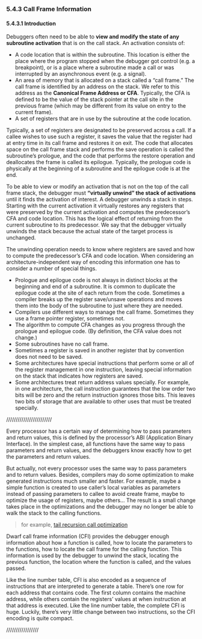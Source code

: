 ### 5.4.3 Call Frame Information 

#### 5.4.3.1 Introduction

Debuggers often need to be able to **view and modify the state of any subroutine activation** that is on the call stack. An activation consists of:

- A code location that is within the subroutine. This location is either the place where the program stopped when the debugger got control (e.g. a breakpoint), or is a place where a subroutine made a call or was interrupted by an asynchronous event (e.g. a signal).
- An area of memory that is allocated on a stack called a “call frame.” The call frame is identified by an address on the stack. We refer to this address as the **Canonical Frame Address or CFA**. Typically, the CFA is defined to be the value of the stack pointer at the call site in the previous frame (which may be different from its value on entry to the current frame).
- A set of registers that are in use by the subroutine at the code location.

Typically, a set of registers are designated to be preserved across a call. If a callee wishes to use such a register, it saves the value that the register had at entry time in its call frame and restores it on exit. The code that allocates space on the call frame stack and performs the save operation is called the subroutine’s prologue, and the code that performs the restore operation and deallocates the frame is called its epilogue. Typically, the prologue code is physically at the beginning of a subroutine and the epilogue code is at the end.

To be able to view or modify an activation that is not on the top of the call frame stack, the debugger must **“virtually unwind” the stack of activations** until it finds the activation of interest. A debugger unwinds a stack in steps. Starting with the current activation it virtually restores any registers that were preserved by the current activation and computes the predecessor’s CFA and code location. This has the logical effect of returning from the current subroutine to its predecessor. We say that the debugger virtually unwinds the stack because the actual state of the target process is unchanged.

The unwinding operation needs to know where registers are saved and how to compute the predecessor’s CFA and code location. When considering an architecture-independent way of encoding this information one has to consider a number of special things.

- Prologue and epilogue code is not always in distinct blocks at the beginning and end of a subroutine. It is common to duplicate the epilogue code at the site of each return from the code. Sometimes a compiler breaks up the register save/unsave operations and moves them into the body of the subroutine to just where they are needed.
- Compilers use different ways to manage the call frame. Sometimes they use a frame pointer register, sometimes not.
- The algorithm to compute CFA changes as you progress through the prologue and epilogue code. (By definition, the CFA value does not change.)
- Some subroutines have no call frame.
- Sometimes a register is saved in another register that by convention does not need to be
  saved.
- Some architectures have special instructions that perform some or all of the register management in one instruction, leaving special information on the stack that indicates how registers are saved.
- Some architectures treat return address values specially. For example, in one architecture, the call instruction guarantees that the low order two bits will be zero and the return instruction ignores those bits. This leaves two bits of storage that are available to other uses that must be treated specially.

////////////////////////

Every processor has a certain way of determining how to pass parameters and return values, this is defined by the processor’s ABI (Application Binary Interface). In the simplest case, all functions have the same way to pass parameters and return values, and the debuggers know exactly how to get the parameters and return values. 

But actually, not every processor uses the same way to pass parameters and to return values. Besides, compilers may do some optimization to make generated instructions much smaller and faster. For example, maybe a simple function is created to use caller’s local variables as parameters instead of passing parameters to callee to avoid create frame, maybe to optimize the usage of registers, maybe others… The result is a small change takes place in the optimizations and the debugger may no longer be able to walk the stack to the calling functions. 

> for example, [tail recursion call optimization]( http://www.ruanyifeng.com/blog/2015/04/tail-call.html)

Dwarf call frame information (CFI) provides the debugger enough information about how a function is called, how to locate the parameters to the functions, how to locate the call frame for the calling function. This information is used by the debugger to unwind the stack, locating the previous function, the location where the function is called, and the values passed. 

Like the line number table, CFI is also encoded as a sequence of instructions that are interpreted to generate a table. There’s one row for each address that contains code. The first column contains the machine address, while others contain the registers’ values at when instruction at that address is executed. Like the line number table, the complete CFI is huge. Luckily, there’s very little change between two instructions, so the CFI encoding is quite compact. 

/////////////////





